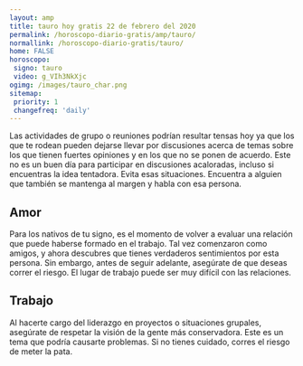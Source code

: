```yaml
---
layout: amp
title: tauro hoy gratis 22 de febrero del 2020 
permalink: /horoscopo-diario-gratis/amp/tauro/
normallink: /horoscopo-diario-gratis/tauro/
home: FALSE
horoscopo:
 signo: tauro
 video: g_VIh3NkXjc
ogimg: /images/tauro_char.png
sitemap:
 priority: 1
 changefreq: 'daily'
---
```



Las actividades de grupo o reuniones podrían resultar tensas hoy ya que los que te rodean pueden dejarse llevar por discusiones acerca de temas sobre los que tienen fuertes opiniones y en los que no se ponen de acuerdo. Este no es un buen día para participar en discusiones acaloradas, incluso si encuentras la idea tentadora. Evita esas situaciones. Encuentra a alguien que también se mantenga al margen y habla con esa persona.

## Amor

Para los nativos de tu signo, es el momento de volver a evaluar una relación que puede haberse formado en el trabajo. Tal vez comenzaron como amigos, y ahora descubres que tienes verdaderos sentimientos por esta persona. Sin embargo, antes de seguir adelante, asegúrate de que deseas correr el riesgo. El lugar de trabajo puede ser muy difícil con las relaciones.

## Trabajo

Al hacerte cargo del liderazgo en proyectos o situaciones grupales, asegúrate de respetar la visión de la gente más conservadora. Este es un tema que podría causarte problemas. Si no tienes cuidado, corres el riesgo de meter la pata.